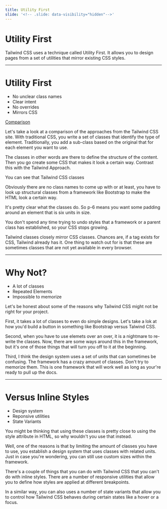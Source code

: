 ```yaml
---
title: Utility First
slide: '<!-- .slide: data-visibility="hidden"-->'
---
```


<!-- .slide: data-state="layout-title" class="bg-dark"-->

# Utility First

> >

Tailwind CSS uses a technique called Utility First. It allows you to design pages from a set of utilities that mirror existing CSS styles.

---

# Utility First

- No unclear class names
- Clear intent
- No overrides
- Mirrors CSS

> >

[Comparison](https://tailwindcss.com/docs/utility-first)

Let's take a look at a comparison of the approaches from the Tailwind CSS site. With traditional CSS, you write a set of classes that identify the type of element. Traditionally, you add a sub-class based on the original that for each element you want to use.

The classes in other words are there to define the structure of the content. Then you go create some CSS that makes it look a certain way.
Contrast this with the Tailwind Approach.

You can see that Tailwind CSS classes

Obviously there are no class names to come up with or at least, you have to look up structural classes from a framework like Bootstrap to make the HTML look a certain way.

It's pretty clear what the classes do. So p-6 means you want some padding around an element that is six units in size.

You don't spend any time trying to undo styles that a framework or a parent class has established, so your CSS stops growing.

Tailwind classes closely mirror CSS classes. Chances are, if a tag exists for CSS, Tailwind already has it. One thing to watch out for is that these are sometimes classes that are not yet available in every browser.

---

# Why Not?

- A lot of classes
- Repeated Elements
- Impossible to memorize

> >

Let's be honest about some of the reasons why Tailwind CSS might not be right for your project.

First, it takes a lot of classes to even do simple designs. Let's take a lok at how you'd build a button in something like Bootstrap versus Talwind CSS.

Second, when you have to use elemets over an over, it is a nightmare to re-write the classes. Now, there are some ways around this in the framework, but it's one of those things that will turn you off to it at the beginning.

Third, I think the design system uses a set of units that can sometimes be confusing. The framework has a crazy amount of classes. Don't try to memorize them. This is one framework that will work well as long as your're ready to pull up the docs.

---

# Versus Inline Styles

- Design system
- Reponsive utilities
- State Variants

> >

You might be thinking that using these classes is pretty close to using the style attribute in HTML, so why wouldn't you use that instead.

Well, one of the reasons is that by limiting the amount of classes you have to use, you establish a design system that uses classes with related units. Just in case you're wondering, you can still use custom sizes within the framework.

There's a couple of things that you can do with Tailwind CSS that you can't do with inline styles. There are a number of responsive utilities that allow you to define how styles are applied at different breakpoints.

In a similar way, you can also uses a number of state variants that allow you to control how Tailwind CSS behaves during certain states like a hover or a focus.
